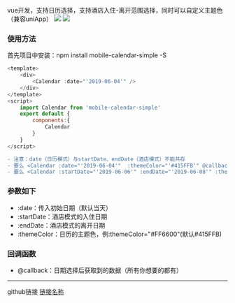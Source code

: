 vue开发，支持日历选择，支持酒店入住-离开范围选择，同时可以自定义主题色（兼容uniApp）
  ![](https://file.40017.cn/tcyp/tz/calendar1.png)
  ![](https://file.40017.cn/tcyp/tz/calendar2.png)

### 使用方法
首先项目中安装：npm install mobile-calendar-simple -S
```javascript
<template>
	<div>
		<Calendar :date="'2019-06-04'" />
	</div>
</template>
<script>
	import Calendar from 'mobile-calendar-simple'
	export default {
		components:{
			Calendar
		}
	}
</script>
```

```diff
- 注意：date（日历模式）与startDate、endDate（酒店模式）不能共存
- 要么 <Calendar :date="'2019-06-04'"  :themeColor="'#415FFB'" @callback="XXX" />
- 要么 <Calendar :startDate="'2019-06-06'" :endDate="'2019-06-08'" :themeColor="'#415FFB'"  @callback="XXX" />
```
### 参数如下
  *  :date：传入初始日期（默认当天）
  *  :startDate：酒店模式的入住日期
  *  :endDate：酒店模式的离开日期
  *  :themeColor：日历的主题色，例:themeColor="#FF6600"(默认#415FFB)
 
### 回调函数
  *  @callback：日期选择后获取到的数据（所有你想要的都有）

***
github链接
[链接名称](https://github.com/tanagang/mobile-calendar-simple)
